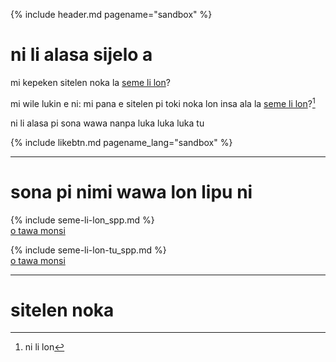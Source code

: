 {% include header.md pagename="sandbox" %}

# <span class="spp">ni li alasa sijelo a</span>

<span class="spp">mi kepeken sitelen noka la <a name="seme-li-lon-mama"></a>[seme li lon](#seme-li-lon)?</span>

[^ni-li-seme]: <span class="spp">ni li lon</span>

<span class="spp">mi wile lukin e ni: mi pana e sitelen pi toki noka lon insa ala la <a name="seme-li-lon-tu-mama"></a>[seme li lon](#seme-li-lon-tu)?</span>[^2]

[^2]: <span class="spp">ni li lon</span>

<span class="spp">ni li alasa pi sona wawa nanpa luka luka luka tu</span>

{% include likebtn.md pagename_lang="sandbox" %}

----

# <span class="spp">sona pi nimi wawa lon lipu ni</span>

{% include seme-li-lon_spp.md %}<br><span class="spp">[o tawa monsi](#seme-li-lon-mama)</span>

{% include seme-li-lon-tu_spp.md %}<br><span class="spp">[o tawa monsi](#seme-li-lon-tu-mama)</span>

----

# <span class="spp">sitelen noka</span>
